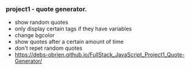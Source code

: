 ### project1 - quote generator. 
  * show random quotes
  * only display certain tags if they have variables
  * change bgcolor
  * show quotes after a certain amount of time
  * don't repet random quotes
* https://debs-obrien.github.io/FullStack_JavaScript_Project1_Quote-Generator/
